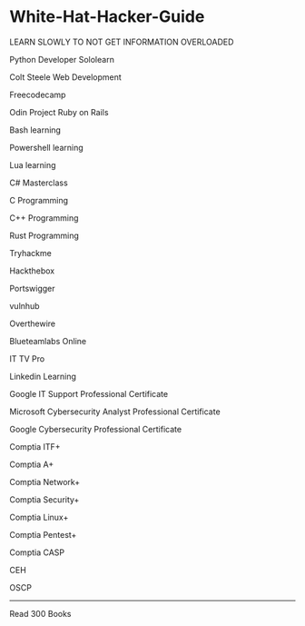 # White-Hat-Hacker-Guide
LEARN SLOWLY TO NOT GET INFORMATION OVERLOADED 

Python Developer Sololearn 

Colt Steele Web Development 

Freecodecamp

Odin Project Ruby on Rails

Bash learning

Powershell learning

Lua learning

C# Masterclass

C Programming

C++ Programming

Rust Programming 




Tryhackme 

Hackthebox

Portswigger

vulnhub 

Overthewire 

Blueteamlabs Online 




IT TV Pro

Linkedin Learning 

Google IT Support Professional Certificate 

Microsoft Cybersecurity Analyst Professional Certificate 

Google Cybersecurity Professional Certificate 




Comptia ITF+

Comptia A+

Comptia Network+

Comptia Security+

Comptia Linux+

Comptia Pentest+

Comptia CASP

CEH

OSCP

--------------------------------------------------------------------------------
Read 300 Books
